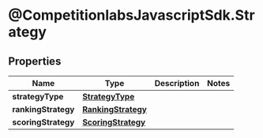 # @CompetitionlabsJavascriptSdk.Strategy

## Properties

Name | Type | Description | Notes
------------ | ------------- | ------------- | -------------
**strategyType** | [**StrategyType**](StrategyType.md) |  | 
**rankingStrategy** | [**RankingStrategy**](RankingStrategy.md) |  | 
**scoringStrategy** | [**ScoringStrategy**](ScoringStrategy.md) |  | 


